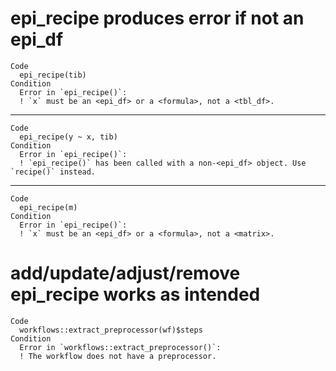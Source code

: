 # epi_recipe produces error if not an epi_df

    Code
      epi_recipe(tib)
    Condition
      Error in `epi_recipe()`:
      ! `x` must be an <epi_df> or a <formula>, not a <tbl_df>.

---

    Code
      epi_recipe(y ~ x, tib)
    Condition
      Error in `epi_recipe()`:
      ! `epi_recipe()` has been called with a non-<epi_df> object. Use `recipe()` instead.

---

    Code
      epi_recipe(m)
    Condition
      Error in `epi_recipe()`:
      ! `x` must be an <epi_df> or a <formula>, not a <matrix>.

# add/update/adjust/remove epi_recipe works as intended

    Code
      workflows::extract_preprocessor(wf)$steps
    Condition
      Error in `workflows::extract_preprocessor()`:
      ! The workflow does not have a preprocessor.

